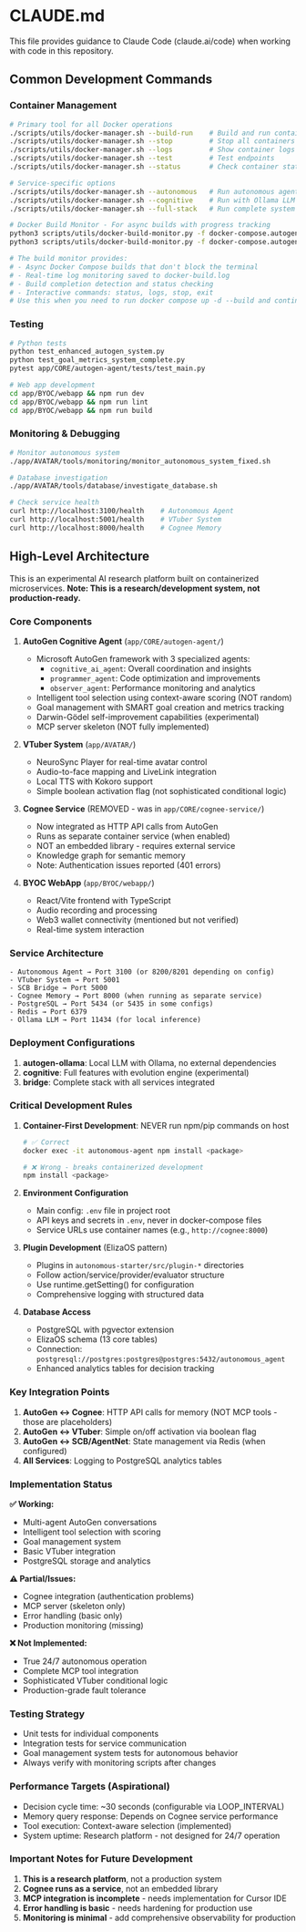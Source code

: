 # CLAUDE.md

This file provides guidance to Claude Code (claude.ai/code) when working with code in this repository.

## Common Development Commands

### Container Management
```bash
# Primary tool for all Docker operations
./scripts/utils/docker-manager.sh --build-run    # Build and run containers
./scripts/utils/docker-manager.sh --stop         # Stop all containers
./scripts/utils/docker-manager.sh --logs         # Show container logs
./scripts/utils/docker-manager.sh --test         # Test endpoints
./scripts/utils/docker-manager.sh --status       # Check container status

# Service-specific options
./scripts/utils/docker-manager.sh --autonomous   # Run autonomous agent only
./scripts/utils/docker-manager.sh --cognitive    # Run with Ollama LLM
./scripts/utils/docker-manager.sh --full-stack   # Run complete system

# Docker Build Monitor - For async builds with progress tracking
python3 scripts/utils/docker-build-monitor.py -f docker-compose.autogen-ollama.yml  # Interactive mode
python3 scripts/utils/docker-build-monitor.py -f docker-compose.autogen-ollama.yml --auto  # Auto mode

# The build monitor provides:
# - Async Docker Compose builds that don't block the terminal
# - Real-time log monitoring saved to docker-build.log
# - Build completion detection and status checking
# - Interactive commands: status, logs, stop, exit
# Use this when you need to run docker compose up -d --build and continue working
```

### Testing
```bash
# Python tests
python test_enhanced_autogen_system.py
python test_goal_metrics_system_complete.py
pytest app/CORE/autogen-agent/tests/test_main.py

# Web app development
cd app/BYOC/webapp && npm run dev
cd app/BYOC/webapp && npm run lint
cd app/BYOC/webapp && npm run build
```

### Monitoring & Debugging
```bash
# Monitor autonomous system
./app/AVATAR/tools/monitoring/monitor_autonomous_system_fixed.sh

# Database investigation
./app/AVATAR/tools/database/investigate_database.sh

# Check service health
curl http://localhost:3100/health    # Autonomous Agent
curl http://localhost:5001/health    # VTuber System
curl http://localhost:8000/health    # Cognee Memory
```

## High-Level Architecture

This is an experimental AI research platform built on containerized microservices. **Note: This is a research/development system, not production-ready.**

### Core Components

1. **AutoGen Cognitive Agent** (`app/CORE/autogen-agent/`)
   - Microsoft AutoGen framework with 3 specialized agents:
     - `cognitive_ai_agent`: Overall coordination and insights
     - `programmer_agent`: Code optimization and improvements  
     - `observer_agent`: Performance monitoring and analytics
   - Intelligent tool selection using context-aware scoring (NOT random)
   - Goal management with SMART goal creation and metrics tracking
   - Darwin-Gödel self-improvement capabilities (experimental)
   - MCP server skeleton (NOT fully implemented)

2. **VTuber System** (`app/AVATAR/`)
   - NeuroSync Player for real-time avatar control
   - Audio-to-face mapping and LiveLink integration
   - Local TTS with Kokoro support
   - Simple boolean activation flag (not sophisticated conditional logic)

3. **Cognee Service** (REMOVED - was in `app/CORE/cognee-service/`)
   - Now integrated as HTTP API calls from AutoGen
   - Runs as separate container service (when enabled)
   - NOT an embedded library - requires external service
   - Knowledge graph for semantic memory
   - Note: Authentication issues reported (401 errors)

4. **BYOC WebApp** (`app/BYOC/webapp/`)
   - React/Vite frontend with TypeScript
   - Audio recording and processing
   - Web3 wallet connectivity (mentioned but not verified)
   - Real-time system interaction

### Service Architecture
```
- Autonomous Agent → Port 3100 (or 8200/8201 depending on config)
- VTuber System → Port 5001
- SCB Bridge → Port 5000  
- Cognee Memory → Port 8000 (when running as separate service)
- PostgreSQL → Port 5434 (or 5435 in some configs)
- Redis → Port 6379
- Ollama LLM → Port 11434 (for local inference)
```

### Deployment Configurations

1. **autogen-ollama**: Local LLM with Ollama, no external dependencies
2. **cognitive**: Full features with evolution engine (experimental)
3. **bridge**: Complete stack with all services integrated

### Critical Development Rules

1. **Container-First Development**: NEVER run npm/pip commands on host
   ```bash
   # ✅ Correct
   docker exec -it autonomous-agent npm install <package>
   
   # ❌ Wrong - breaks containerized development
   npm install <package>
   ```

2. **Environment Configuration**
   - Main config: `.env` file in project root
   - API keys and secrets in `.env`, never in docker-compose files
   - Service URLs use container names (e.g., `http://cognee:8000`)

3. **Plugin Development** (ElizaOS pattern)
   - Plugins in `autonomous-starter/src/plugin-*` directories
   - Follow action/service/provider/evaluator structure
   - Use runtime.getSetting() for configuration
   - Comprehensive logging with structured data

4. **Database Access**
   - PostgreSQL with pgvector extension
   - ElizaOS schema (13 core tables)
   - Connection: `postgresql://postgres:postgres@postgres:5432/autonomous_agent`
   - Enhanced analytics tables for decision tracking

### Key Integration Points

1. **AutoGen ↔ Cognee**: HTTP API calls for memory (NOT MCP tools - those are placeholders)
2. **AutoGen ↔ VTuber**: Simple on/off activation via boolean flag
3. **AutoGen ↔ SCB/AgentNet**: State management via Redis (when configured)
4. **All Services**: Logging to PostgreSQL analytics tables

### Implementation Status

**✅ Working:**
- Multi-agent AutoGen conversations
- Intelligent tool selection with scoring
- Goal management system
- Basic VTuber integration
- PostgreSQL storage and analytics

**⚠️ Partial/Issues:**
- Cognee integration (authentication problems)
- MCP server (skeleton only)
- Error handling (basic only)
- Production monitoring (missing)

**❌ Not Implemented:**
- True 24/7 autonomous operation
- Complete MCP tool integration
- Sophisticated VTuber conditional logic
- Production-grade fault tolerance

### Testing Strategy
- Unit tests for individual components
- Integration tests for service communication
- Goal management system tests for autonomous behavior
- Always verify with monitoring scripts after changes

### Performance Targets (Aspirational)
- Decision cycle time: ~30 seconds (configurable via LOOP_INTERVAL)
- Memory query response: Depends on Cognee service performance
- Tool execution: Context-aware selection (implemented)
- System uptime: Research platform - not designed for 24/7 operation

### Important Notes for Future Development

1. **This is a research platform**, not a production system
2. **Cognee runs as a service**, not an embedded library
3. **MCP integration is incomplete** - needs implementation for Cursor IDE
4. **Error handling is basic** - needs hardening for production use
5. **Monitoring is minimal** - add comprehensive observability for production